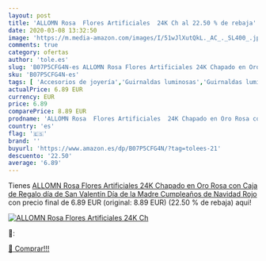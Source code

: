 ```yaml
---
layout: post
title: 'ALLOMN Rosa  Flores Artificiales  24K Ch al 22.50 % de rebaja'
date: 2020-03-08 13:32:50
image: 'https://m.media-amazon.com/images/I/51wJlXutQkL._AC_._SL400_.jpg'
comments: true
category: ofertas
author: 'tole.es'
slug: 'B07P5CFG4N-es ALLOMN Rosa Flores Artificiales 24K Chapado en Oro Rosa...'
sku: 'B07P5CFG4N-es'
tags: [ 'Accesorios de joyería','Guirnaldas luminosas','Guirnaldas luminosas de interior','Iluminación','Joyería','Limpieza y cuidado de joyas','navidad', ]
actualPrice: 6.89 EUR
currency: EUR
price: 6.89
comparePrice: 8.89 EUR
prodname: 'ALLOMN Rosa  Flores Artificiales  24K Chapado en Oro Rosa con Caja de Regalo día de San Valentín Día de la Madre Cumpleaños de Navidad  Rojo '
country: 'es'
flag: '🇪🇸'
brand: ''
buyurl: 'https://www.amazon.es/dp/B07P5CFG4N/?tag=tolees-21'
descuento: '22.50'
average: '6.89'
---
```


Tienes [ALLOMN Rosa  Flores Artificiales  24K Chapado en Oro Rosa con Caja de Regalo día de San Valentín Día de la Madre Cumpleaños de Navidad  Rojo ](https://www.amazon.es/dp/B07P5CFG4N/?tag=tolees-21) con precio final de  6.89 EUR (original: 8.89 EUR) (22.50 %  de rebaja) aqui!

[![ALLOMN Rosa  Flores Artificiales  24K Ch](https://m.media-amazon.com/images/I/51wJlXutQkL._AC_._SL400_.jpg)](https://www.amazon.es/dp/B07P5CFG4N/?tag=tolees-21)

🔎:


[🛒 Comprar!!!](https://www.amazon.es/dp/B07P5CFG4N/?tag=tolees-21)
